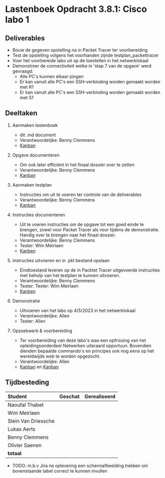 # Lastenboek Opdracht 3.8.1: Cisco labo 1

## Deliverables

* Bouw de gegeven opstelling na in Packet Tracer ter voorbereiding
* Test de opstelling volgens het voorhanden zijnde testplan_packettracer
* Voer het voorbereide labo uit op de toestellen in het netwerklokaal
* Demonstreer de connectiviteit welke in 'stap 7 van de opgave' werd gevraagd:
  * Alle PC's kunnen elkaar pingen
  * Er kan vanuit alle PC's een SSH-verbinding worden gemaakt worden met R1
  * Er kan vanuit alle PC's een SSH-verbinding worden gemaakt worden met S1

## Deeltaken

1. Aanmaken lastenboek
    - dit .md document
    - Verantwoordelijke: Benny Clemmens
    - [Kanban](https://sep-2223-t01.atlassian.net/browse/SEP2223T01-36)

2. Opgave documenteren
    - Om ook later efficiënt in het finaal dossier over te zetten 
    - Verantwoordelijke: Benny Clemmens
    - [Kanban](https://sep-2223-t01.atlassian.net/browse/SEP2223T01-37)

3. Aanmaken testplan
    - Instructies om uit te voeren ter controle van de deliverables
    - Verantwoordelijke: Benny Clemmens
    - [Kanban](https://sep-2223-t01.atlassian.net/browse/SEP2223T01-35)

4. Instructies documenteren
    - Uit te voeren instructies om de opgave tot een goed einde te brengen, zowel voor Packet Tracer als voor tijdens de demonstratie. Handig over te brengen naar het finaal dossier.
    - Verantwoordelijke: Benny Clemmens
    - Tester: Wim Meirlaen
    - [Kanben](https://sep-2223-t01.atlassian.net/browse/SEP2223T01-38)

5. Instructies uitvoeren en in .pkt bestand opslaan
    - Eindtoestand leveren op de in Packtet Tracer uitgevoerde instructies met behulp van het testplan te kunnen uitvoeren.
    - Verantwoordelijke: Benny Clemmens
    - Tester: Tester: Wim Meirlaen
    - [Kanben](https://sep-2223-t01.atlassian.net/browse/SEP2223T01-39)

6. Demonstratie
    - Uitvoeren van het labo op 4/5/2023 in het netwerklokaal
    - Verantwoordelijke: Allen
    - Tester: Allen

7. Opzoekwerk & voorbereiding
    - Ter voorbereiding van deze labo's was een opfrissing van het opleidingsonderdeel Netwerken uiteraard opportuun. Bovendien dienden bepaalde commando's en principes ook nog eens op het wereldwijde web te worden opgezocht.
    - Verantwoordelijke: Allen
    - [Kanban](https://sep-2223-t01.atlassian.net/browse/SEP2223T01-26) en [Kanban](https://sep-2223-t01.atlassian.net/browse/SEP2223T01-47)

## Tijdbesteding

| Student             | Geschat | Gerealiseerd |
| :------------------ | :------ | :----------- |
| Naoufal Thabet      |         |              |
| Wim Meirlaen        |         |              |
| Stein Van Driessche |         |              |
| Lukas Aerts         |         |              |
| Benny Clemmens      |         |              |
| Olivier Saenen      |         |              |
| **totaal**          |         |              |

* TODO: m.b.v Jira na oplevering een schermafbeelding trekken om bovenstaande tabel correct te kunnen invullen
